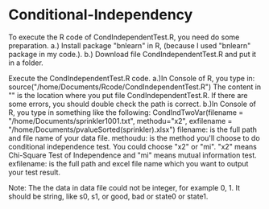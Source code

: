 # Conditional-Independency
To execute the R code of CondIndependentTest.R, you need do some preparation. a.) Install package "bnlearn" in R, (because I used "bnlearn" package in my code.).  b.) Download file CondIndependentTest.R and put it in a folder.

Execute the CondIndependentTest.R code. a.)In Console of R, you type in: source("/home/Documents/Rcode/CondIndependentTest.R") The content in "" is the location where you put file CondIndependentTest.R. If there are some errors, you should double check the path is correct. b.)In Console of R, you type in something like the following: CondIndTwoVar(filename = "/home/Documents/sprinkler1001.txt", methodu="x2", exfilename = "/home/Documents/pvalueSorted(sprinkler).xlsx") filename: is the full path and file name of your data file. methoudu: is the method you'll choose to do conditional independence test. You could choose "x2" or "mi". "x2" means Chi-Square Test of Independence and "mi" means mutual information test. exfilename: is the full path and excel file name which you want to output your test result.

Note: The the data in data file could not be integer, for example 0, 1. It should be string, like s0, s1, or good, bad or state0 or state1.
